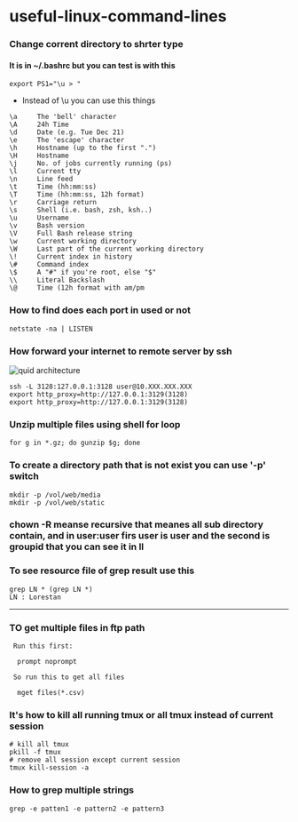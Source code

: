 # useful-linux-command-lines
### Change corrent directory to shrter type 
#### It is in ~/.bashrc but you can test is with this
``` export PS1="\u > " ```
* Instead of \u you can use this things
```
\a     The 'bell' character
\A     24h Time
\d     Date (e.g. Tue Dec 21)
\e     The 'escape' character
\h     Hostname (up to the first ".")
\H     Hostname
\j     No. of jobs currently running (ps)
\l     Current tty
\n     Line feed
\t     Time (hh:mm:ss)
\T     Time (hh:mm:ss, 12h format)
\r     Carriage return
\s     Shell (i.e. bash, zsh, ksh..)
\u     Username
\v     Bash version
\V     Full Bash release string
\w     Current working directory
\W     Last part of the current working directory
\!     Current index in history
\#     Command index
\$     A "#" if you're root, else "$"
\\     Literal Backslash
\@     Time (12h format with am/pm
```

### How to find does each port in used or not 
```
netstate -na | LISTEN
```
### How forward your internet to remote server by ssh
![quid architecture](/pics/squid.png)
```
ssh -L 3128:127.0.0.1:3128 user@10.XXX.XXX.XXX
export http_proxy=http://127.0.0.1:3129(3128)
export http_proxy=http://127.0.0.1:3129(3128)
```
### Unzip multiple files using shell for loop
```
for g in *.gz; do gunzip $g; done
```

### To create a directory path that is not exist you can use '-p' switch
```
mkdir -p /vol/web/media
mkdir -p /vol/web/static
```
### chown -R meanse recursive that meanes all sub directory contain, and in user:user firs user is user and the second is groupid that you can see it in ll
### To see resource file of grep result use this
```
grep LN * (grep LN *)
LN : Lorestan 
```
---------------------------------------

### TO get multiple files in ftp path
```
 Run this first:

  prompt noprompt

 So run this to get all files

  mget files(*.csv)
```

### It's how to kill all running tmux or all tmux instead of current session
```
# kill all tmux
pkill -f tmux
# remove all session except current session
tmux kill-session -a
```
### How to grep multiple strings
```
grep -e patten1 -e pattern2 -e pattern3 
```
